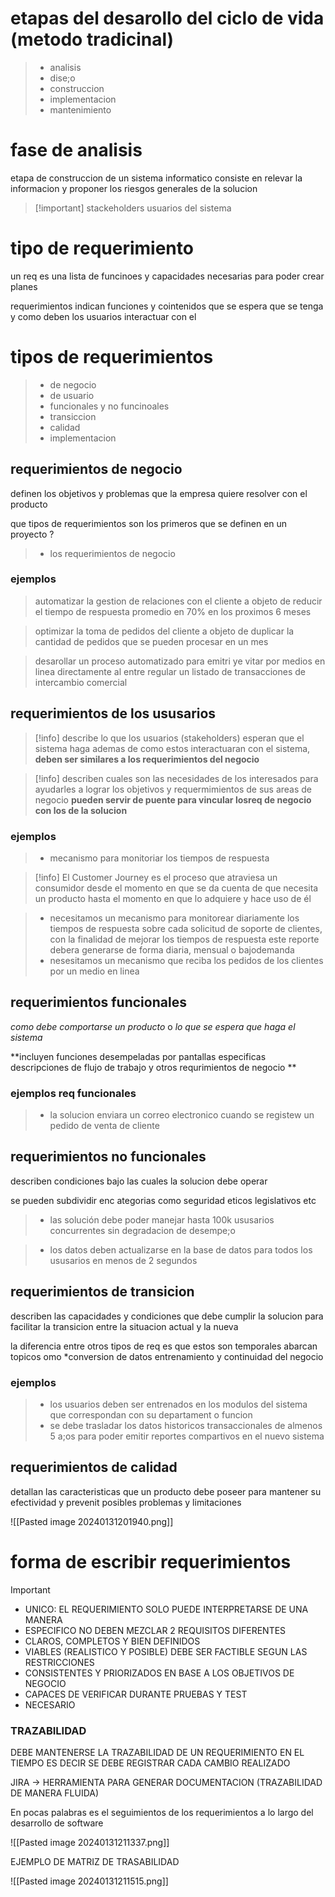 # etapas del desarollo del ciclo de vida (metodo tradicinal)

>- analisis
>- dise;o
>- construccion
>- implementacion
>- mantenimiento


# fase de analisis
etapa de construccion de un sistema informatico
consiste en relevar la informacion
y proponer los riesgos generales de la solucion

>[!important] stackeholders
>usuarios del sistema
# tipo de requerimiento

un req es una lista de funcinoes y capacidades necesarias para poder crear planes

requerimientos indican funciones y cointenidos que se espera que se tenga y como deben los usuarios interactuar con el


# tipos de requerimientos

>- de negocio
>- de usuario
>- funcionales y no funcinoales
>- transiccion
>- calidad 
>- implementacion

## requerimientos de negocio

definen los objetivos y problemas que la empresa quiere resolver con el producto

que tipos de requerimientos son los primeros que se definen en un proyecto ?
>- los requerimientos de negocio 

### ejemplos

> automatizar la gestion de relaciones con el cliente a objeto de reducir el tiempo de respuesta promedio en 70% en los proximos 6 meses

>optimizar la toma de pedidos del cliente a objeto de duplicar la cantidad de pedidos que se pueden procesar en un mes

>desarollar un proceso automatizado para emitri ye vitar por medios en linea directamente al entre regular un listado de transacciones de intercambio comercial 


## requerimientos de los ususarios

>[!info]
>describe lo que los usuarios  (stakeholders) esperan que el sistema haga
>ademas de como estos interactuaran con el sistema,
>**deben ser similares a los requerimientos del negocio**

>[!info]
>describen cuales son las necesidades de los interesados para ayudarles a lograr los objetivos y requermimientos
>de sus areas de negocio
>**pueden servir de puente para vincular losreq de negocio con los de la solucion**


### ejemplos
>- mecanismo para monitoriar los tiempos de respuesta

>[!info]
>El Customer Journey es el proceso que atraviesa un consumidor desde el momento en que se da cuenta de que necesita un producto hasta el momento en que lo adquiere y hace uso de él


>- necesitamos un mecanismo para monitorear diariamente los tiempos de respuesta sobre cada solicitud de soporte de clientes, con la finalidad de mejorar los tiempos de respuesta este reporte debera generarse de forma diaria, mensual o bajodemanda
>- nesesitamos un mecanismo que reciba los pedidos de los clientes por un medio en linea

## requerimientos funcionales
*como debe comportarse un producto*
o *lo que se espera que haga el sistema*

**incluyen funciones desempeladas por pantallas especificas descripciones de flujo de trabajo y otros requrimientos de negocio **


### ejemplos req funcionales

>- la solucion enviara un correo electronico cuando se registew un pedido de venta de cliente

## requerimientos no funcionales

describen condiciones bajo las cuales la solucion debe operar


se pueden subdividir enc ategorias como seguridad eticos legislativos etc

>- las solución debe poder manejar hasta 100k ususarios concurrentes sin
degradacion de desempe;o

>- los datos deben actualizarse en la base de datos para todos los ususarios en menos de 2 segundos

## requerimientos de transicion

describen las capacidades y condiciones que debe cumplir la solucion para
facilitar la transicion entre la situacion actual y la nueva

la diferencia entre otros tipos de req es que estos son temporales
abarcan topicos omo *conversion de datos entrenamiento y continuidad del negocio

### ejemplos

>- los usuarios deben ser entrenados en los modulos del sistema que correspondan con su departament o funcion
>- se debe trasladar los datos historicos transaccionales de almenos 5 a;os para poder emitir reportes compartivos en el nuevo sistema

## requerimientos de calidad

detallan las caracteristicas que un producto debe poseer para mantener su
efectividad y prevenit posibles problemas y limitaciones

![[Pasted image 20240131201940.png]]

# forma de escribir requerimientos

>[!IMPORTANT]
>- UNICO: EL REQUERIMIENTO SOLO PUEDE INTERPRETARSE DE UNA MANERA
>- ESPECIFICO NO DEBEN MEZCLAR 2 REQUISITOS DIFERENTES
>- CLAROS, COMPLETOS Y BIEN DEFINIDOS
>- VIABLES (REALISTICO Y  POSIBLE) DEBE SER FACTIBLE SEGUN LAS RESTRICCIONES
>- CONSISTENTES Y PRIORIZADOS EN BASE A LOS OBJETIVOS DE NEGOCIO
>- CAPACES DE VERIFICAR DURANTE PRUEBAS Y TEST
>- NECESARIO


### TRAZABILIDAD

DEBE MANTENERSE LA TRAZABILIDAD DE UN REQUERIMIENTO EN EL TIEMPO
ES DECIR SE DEBE REGISTRAR CADA CAMBIO REALIZADO


JIRA -> HERRAMIENTA PARA GENERAR DOCUMENTACION (TRAZABILIDAD DE MANERA FLUIDA)

En pocas palabras es el seguimientos de los requerimientos a lo largo del desarrollo de software 

![[Pasted image 20240131211337.png]]

EJEMPLO DE MATRIZ DE TRASABILIDAD

![[Pasted image 20240131211515.png]]